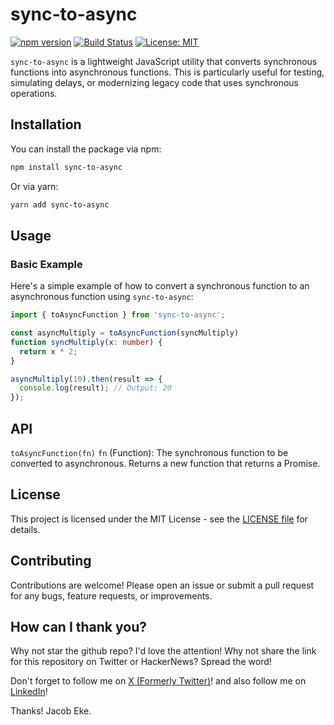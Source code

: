 # sync-to-async

[![npm version](https://badge.fury.io/js/sync-to-async.svg)](https://badge.fury.io/js/sync-to-async)
[![Build Status](https://travis-ci.org/yourusername/to-async.svg?branch=main)](https://travis-ci.org/jaek-dev/sync-to-async)
[![License: MIT](https://img.shields.io/badge/License-MIT-yellow.svg)](https://opensource.org/licenses/MIT)

`sync-to-async` is a lightweight JavaScript utility that converts synchronous functions into asynchronous functions. This is particularly useful for testing, simulating delays, or modernizing legacy code that uses synchronous operations.

## Installation

You can install the package via npm:

```bash
npm install sync-to-async
```

Or via yarn:

```bash
yarn add sync-to-async
```

## Usage

### Basic Example

Here's a simple example of how to convert a synchronous function to an asynchronous function using `sync-to-async`:

```ts
import { toAsyncFunction } from 'sync-to-async';

const asyncMultiply = toAsyncFunction(syncMultiply)
function syncMultiply(x: number) {
  return x * 2;
}

asyncMultiply(10).then(result => {
  console.log(result); // Output: 20
});
```

## API

`toAsyncFunction(fn)`
`fn` (Function): The synchronous function to be converted to asynchronous.
Returns a new function that returns a Promise.

## License

This project is licensed under the MIT License - see the [LICENSE file](LICENSE.md) for details.

## Contributing

Contributions are welcome! Please open an issue or submit a pull request for any bugs, feature requests, or improvements.

## How can I thank you?

Why not star the github repo? I'd love the attention! Why not share the link for this repository on Twitter or HackerNews? Spread the word!

Don't forget to follow me on [X (Formerly Twitter)](https://x.com/Jaek_Dev)! and also follow me on [LinkedIn](https://www.linkedin.com/in/Jaek-Dev)!

Thanks! Jacob Eke.
